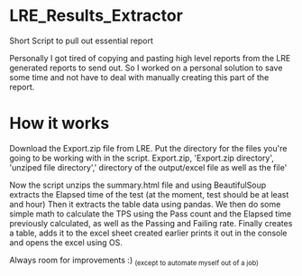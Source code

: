 # LRE_Results_Extractor
Short Script to pull out essential report

Personally I got tired of copying and pasting high level reports from the LRE generated reports to send out.
So I worked on a personal solution to save some time and not have to deal with manually creating this part of the report.

# How it works
Download the Export.zip file from LRE.
Put the directory for the files you're going to be working with in the script.
Export.zip, 'Export.zip directory', 'unziped file directory',' directory of the output/excel file as well as the file'

Now the script unzips the summary.html file and using BeautifulSoup extracts the Elapsed time of the test (at the moment, test should be at least and hour)
Then it extracts the table data using pandas.
We then do some simple math to calculate the TPS using the Pass count and the Elapsed time previously calculated, as well as the Passing and Failing rate.
Finally creates a table, adds it to the excel sheet created earlier
prints it out in the console and opens the excel using OS.

Always room for improvements :) <sub>(except to automate myself out of a job)</sub>
